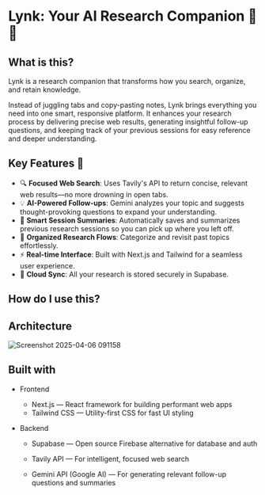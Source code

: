 # Lynk: Your AI Research Companion 🧠🔗

## What is this?

Lynk is a research companion that transforms how you search, organize, and retain knowledge.

Instead of juggling tabs and copy-pasting notes, Lynk brings everything you need into one smart, responsive platform. It enhances your research process by delivering precise web results, generating insightful follow-up questions, and keeping track of your previous sessions for easy reference and deeper understanding.


## Key Features 🚀

- 🔍 **Focused Web Search**: Uses Tavily's API to return concise, relevant web results—no more drowning in open tabs.
- 💡 **AI-Powered Follow-ups**: Gemini analyzes your topic and suggests thought-provoking questions to expand your understanding.
- 🧠 **Smart Session Summaries**: Automatically saves and summarizes previous research sessions so you can pick up where you left off.
- 📂 **Organized Research Flows**: Categorize and revisit past topics effortlessly.
- ⚡ **Real-time Interface**: Built with Next.js and Tailwind for a seamless user experience.
- 🔐 **Cloud Sync**: All your research is stored securely in Supabase.



## How do I use this?


## Architecture
![Screenshot 2025-04-06 091158](https://github.com/user-attachments/assets/8a1cd282-ddc6-4afb-a793-56d15cf7c5f3)



## Built with
- Frontend
  - Next.js — React framework for building performant web apps
  - Tailwind CSS — Utility-first CSS for fast UI styling


- Backend
  - Supabase — Open source Firebase alternative for database and auth
  
  - Tavily API — For intelligent, focused web search
  
  - Gemini API (Google AI) — For generating relevant follow-up questions and summaries
   
